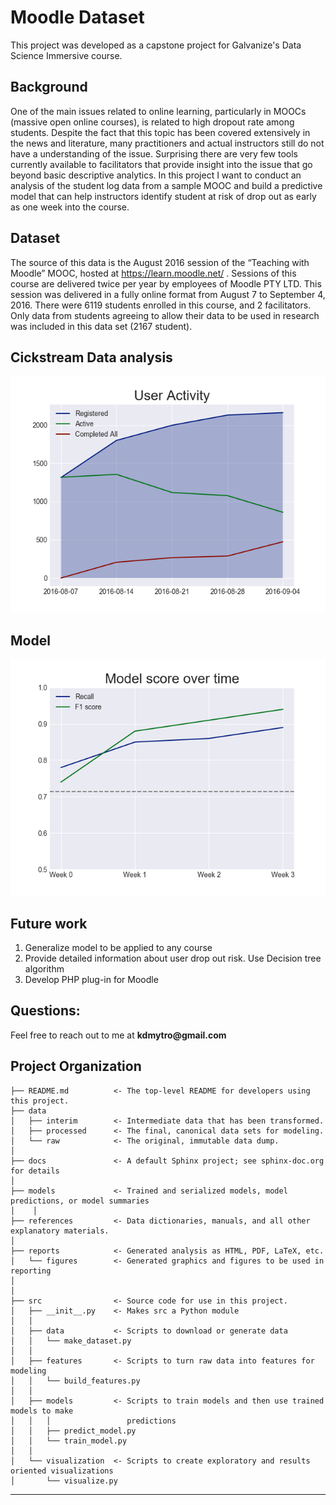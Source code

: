 Moodle Dataset
==============================

This project was developed as a capstone project for Galvanize's Data Science Immersive course.

## Background
One of the main issues related to online learning, particularly in MOOCs (massive open online courses), is related to high dropout rate among students. Despite the fact that this topic has been covered extensively in the news and literature, many practitioners and actual instructors still do not have a understanding of the issue. Surprising there are very few tools currently available to facilitators that provide insight into the issue that go beyond basic descriptive analytics. In this project I want to conduct an analysis of the student log data from a sample MOOC and build a predictive model that can help instructors identify student at risk of drop out as early as one week into the course.

## Dataset
The source of this data is the August 2016 session of the “Teaching with Moodle” MOOC,
hosted at https://learn.moodle.net/ . Sessions of this course are delivered twice per year by
employees of Moodle PTY LTD. This session was delivered in a fully online format from August 7 to September 4, 2016. There were 6119 students enrolled in this course, and 2 facilitators. Only data from students agreeing to allow their data to be used in research was included in this data set (2167 student).

## Cickstream Data analysis
![User Activity](/reports/figures/user_activity.png)

## Model
![Model Accuracy over Time](/reports/figures/model_score.png)

## Future work
1. Generalize model to be applied to any course
2. Provide detailed information about user drop out risk. Use Decision tree algorithm
3. Develop PHP plug-in for Moodle

## Questions:
Feel free to reach out to me at __kdmytro@gmail.com__

Project Organization
------------

    ├── README.md          <- The top-level README for developers using this project.
    ├── data
    │   ├── interim        <- Intermediate data that has been transformed.
    │   ├── processed      <- The final, canonical data sets for modeling.
    │   └── raw            <- The original, immutable data dump.
    │
    ├── docs               <- A default Sphinx project; see sphinx-doc.org for details
    │
    ├── models             <- Trained and serialized models, model predictions, or model summaries
    │    │
    ├── references         <- Data dictionaries, manuals, and all other explanatory materials.
    │
    ├── reports            <- Generated analysis as HTML, PDF, LaTeX, etc.
    │   └── figures        <- Generated graphics and figures to be used in reporting
    │
    │
    ├── src                <- Source code for use in this project.
    │   ├── __init__.py    <- Makes src a Python module
    │   │
    │   ├── data           <- Scripts to download or generate data
    │   │   └── make_dataset.py
    │   │
    │   ├── features       <- Scripts to turn raw data into features for modeling
    │   │   └── build_features.py
    │   │
    │   ├── models         <- Scripts to train models and then use trained models to make
    │   │   │                 predictions
    │   │   ├── predict_model.py
    │   │   └── train_model.py
    │   │
    │   └── visualization  <- Scripts to create exploratory and results oriented visualizations
    │       └── visualize.py


--------
